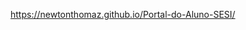 <!-- # Gerador de Projetos HTML com Tkinter

Este projeto é um aplicativo desenvolvido em Python com Tkinter e ttkbootstrap para criar rapidamente a estrutura básica de um projeto HTML, incluindo pastas e arquivos essenciais.

## 📌 Funcionalidades
- Criação automática de um projeto HTML com estrutura organizada
- Opção para incluir suporte a jQuery, Bootstrap ou Bootstrap + jQuery
- Interface gráfica moderna com `ttkbootstrap`
- Escolha do diretório de salvamento
- Abertura automática do projeto no VS Code após a criação

## 🛠 Tecnologias Utilizadas
- **Python 3**
- **Tkinter** (para interface gráfica)
- **ttkbootstrap** (para um design moderno)
- **OS e subprocess** (para manipulação de arquivos e abertura no VS Code)

## 📂 Estrutura do Projeto Criado
Após a execução do programa, será gerado um projeto com a seguinte estrutura:
```
📂 NomeDoProjeto
 ├── 📂 css
 │   └── style.css
 ├── 📂 js
 │   └── script.js
 ├── 📂 img
 ├── 📂 pages
 │   └── script.js
 │   └── script.js
 └── index.html
```

O arquivo `index.html` conterá os links CDN das bibliotecas escolhidas pelo usuário:
- **JavaScript puro:** Apenas um arquivo `script.js`
- **jQuery:** Link CDN do jQuery
- **Bootstrap:** Link CDN do Bootstrap
- **Bootstrap + jQuery:** Links CDN do Bootstrap e jQuery

## 🚀 Como Executar
### 1️⃣ Instale as dependências
Antes de rodar o programa, instale a biblioteca `ttkbootstrap` (se ainda não tiver instalada):
```sh
pip install ttkbootstrap
```

### 2️⃣ Execute o programa
Salve o código em um arquivo `.py` e execute:
```sh
python nome_do_arquivo.py
```

## 🎨 Personalização
- O tema pode ser alterado modificando a linha:
  ```python
  app = tb.Window(themename="superhero")
  ```
  Para ver todos os temas disponíveis, consulte a documentação do `ttkbootstrap`.
- O nome do projeto e seu diretório podem ser escolhidos na interface gráfica.

## 🖥️ Compatibilidade
✅ Windows  
✅ Linux  
✅ macOS  

## 📝 Notas
- Certifique-se de que o arquivo `cafe.ico` esteja no mesmo diretório do script para evitar erros ao definir o ícone.
- Se desejar abrir o projeto em outro editor, altere:
  ```python
  subprocess.Popen(["code", caminho_projeto], shell=True)
  ```
  Para, por exemplo, abrir no Sublime Text:
  ```python
  subprocess.Popen(["subl", caminho_projeto], shell=True)
  ```
 https://newtonthomaz.github.io/Portal-do-Aluno/
## 📢 Créditos
Criado por **Prof-Café ☕** -->
https://newtonthomaz.github.io/Portal-do-Aluno-SESI/

